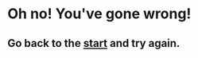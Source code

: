 # Oh no! You've gone wrong!

## Go back to the [start](http://www.theundetechted.com) and try again. 
